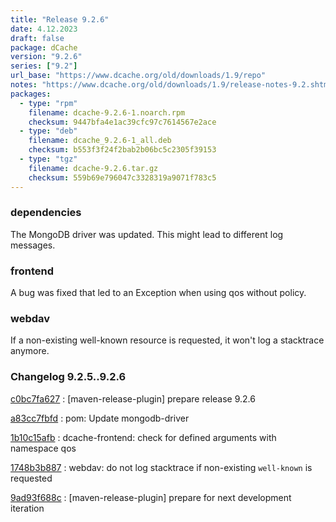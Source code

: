 ```yaml
---
title: "Release 9.2.6"
date: 4.12.2023
draft: false
package: dCache
version: "9.2.6"
series: ["9.2"]
url_base: "https://www.dcache.org/old/downloads/1.9/repo"
notes: "https://www.dcache.org/old/downloads/1.9/release-notes-9.2.shtml"
packages:
  - type: "rpm"
    filename: dcache-9.2.6-1.noarch.rpm
    checksum: 9447bfa4e1ac39cfc97c7614567e2ace
  - type: "deb"
    filename: dcache_9.2.6-1_all.deb
    checksum: b553f3f24f2bab2b06bc5c2305f39153
  - type: "tgz"
    filename: dcache-9.2.6.tar.gz
    checksum: 559b69e796047c3328319a9071f783c5
---
```


### dependencies

The MongoDB driver was updated. This might lead to different log messages.

### frontend

A bug was fixed that led to an Exception when using qos without policy.

### webdav

If a non-existing well-known resource is requested, it won't log a stacktrace anymore.


### Changelog 9.2.5..9.2.6

<!-- git log 9.2.5..9.2.6 -no-merges -format='[%h](https://github.com/dcache/dcache/commit/%H)%n:   %s%n' -->

[c0bc7fa627](https://github.com/dcache/dcache/commit/c0bc7fa62747a6d9012ebc4259eec979ea06f305)
:   [maven-release-plugin] prepare release 9.2.6

[a83cc7fbfd](https://github.com/dcache/dcache/commit/a83cc7fbfd37e6352fd1829a9da47d3df8fcbacd)
:   pom: Update mongodb-driver

[1b10c15afb](https://github.com/dcache/dcache/commit/1b10c15afb0486d952772540a54d3798b1a0e036)
:   dcache-frontend:  check for defined arguments with namespace qos

[1748b3b887](https://github.com/dcache/dcache/commit/1748b3b887deae32dd9d176bd779811b8dacbb87)
:   webdav: do not log  stacktrace if non-existing `well-known` is requested

[9ad93f688c](https://github.com/dcache/dcache/commit/9ad93f688c6656c4e8bd178b565167aacc3e55f8)
:   [maven-release-plugin] prepare for next development iteration

